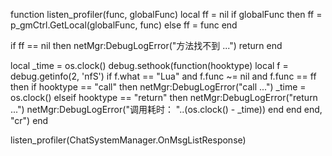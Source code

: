 function listen_profiler(func, globalFunc)
  local ff = nil
  if globalFunc then
    ff = p_gmCtrl.GetLocal(globalFunc, func)
  else
    ff = func
  end

  if ff == nil then
    netMgr:DebugLogError("方法找不到 ...")
    return
  end

  local _time = os.clock()
  debug.sethook(function(hooktype)
    local f = debug.getinfo(2, 'nfS')
    if f.what == "Lua" and f.func ~= nil and f.func == ff then
      if hooktype == "call" then
        netMgr:DebugLogError("call ...")
        _time = os.clock()
      elseif hooktype == "return" then
        netMgr:DebugLogError("return ...")
        netMgr:DebugLogError("调用耗时： "..(os.clock() - _time))
      end
    end
  end, "cr")
end

listen_profiler(ChatSystemManager.OnMsgListResponse)
